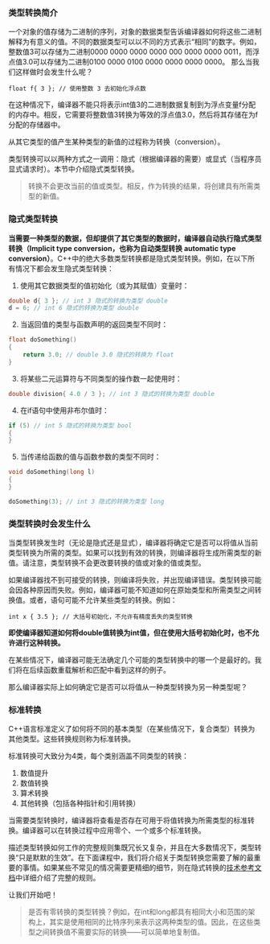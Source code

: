 ### 类型转换简介

一个对象的值存储为二进制的序列，对象的数据类型告诉编译器如何将这些二进制解释为有意义的值。不同的数据类型可以以不同的方式表示“相同”的数字。例如，整数值3可以存储为二进制0000 0000 0000 0000 000 0000 0000 0011，而浮点值3.0可以存储为二进制0100 0000 0100 0000 0000 0000 0000。
那么当我们这样做时会发生什么呢？
```
float f{ 3 }; // 使用整数 3 去初始化浮点数
```
在这种情况下，编译器不能只将表示int值3的二进制数据复制到为浮点变量f分配的内存中。相反，它需要将整数值3转换为等效的浮点值3.0，然后将其存储在为f分配的存储器中。

从其它类型的值产生某种类型的新值的过程称为转换（conversion）。

类型转换可以以两种方式之一调用：隐式（根据编译器的需要）或显式（当程序员显式请求时）。本节中介绍隐式类型转换。
>转换不会更改当前的值或类型。相反，作为转换的结果，将创建具有所需类型的新值。

### 隐式类型转换

**当需要一种类型的数据，但却提供了其它类型的数据时，编译器自动执行隐式类型转换（Implicit type conversion，也称为自动类型转换 automatic type conversion）**。C++中的绝大多数类型转换都是隐式类型转换。例如，在以下所有情况下都会发生隐式类型转换：
1. 使用其它数据类型的值初始化（或为其赋值）变量时：
```C++
double d{ 3 }; // int 3 隐式的转换为类型 double
d = 6; // int 6 隐式的转换为类型 double
```
2. 当返回值的类型与函数声明的返回类型不同时：
```C++
float doSomething()
{
    return 3.0; // double 3.0 隐式的转换为 float
}
```
3. 将某些二元运算符与不同类型的操作数一起使用时：
```c++
double division{ 4.0 / 3 }; // int 3 隐式的转换为类型 double
```
4. 在if语句中使用非布尔值时：
```C++
if (5) // int 5 隐式的转换为类型 bool
{
}
```
5. 当传递给函数的值与函数参数的类型不同时：
```C++
void doSomething(long l)
{
}

doSomething(3); // int 3 隐式的转换为类型 long
```
### 类型转换时会发生什么
当类型转换发生时（无论是隐式还是显式），编译器将确定它是否可以将值从当前类型转换为所需的类型。如果可以找到有效的转换，则编译器将生成所需类型的新值。请注意，类型转换不会更改要转换的值或对象的值或类型。

如果编译器找不到可接受的转换，则编译将失败，并出现编译错误。类型转换可能会因各种原因而失败。例如，编译器可能不知道如何在原始类型和所需类型之间转换值。或者，语句可能不允许某些类型的转换。例如：
```
int x { 3.5 }; // 大括号初始化，不允许有精度丢失的类型转换
```
**即使编译器知道如何将double值转换为int值，但在使用大括号初始化时，也不允许进行这种转换。**

在某些情况下，编译器可能无法确定几个可能的类型转换中的哪一个是最好的。我们将在后续函数重载解析和匹配中看到这样的例子。

那么编译器实际上如何确定它是否可以将值从一种类型转换为另一种类型呢？

### 标准转换

C++语言标准定义了如何将不同的基本类型（在某些情况下，复合类型）转换为其他类型。这些转换规则称为标准转换。

标准转换可大致分为4类，每个类别涵盖不同类型的转换：

1. 数值提升
2. 数值转换
3. 算术转换
4. 其他转换（包括各种指针和引用转换）

当需要类型转换时，编译器将查看是否存在可用于将值转换为所需类型的标准转换。编译器可以在转换过程中应用零个、一个或多个标准转换。

描述类型转换如何工作的完整规则集既冗长又复杂，并且在大多数情况下，类型转换“只是默默的生效”。在下面课程中，我们将介绍关于类型转换您需要了解的最重要的事情。如果某些不常见的情况需要更精细的细节，则在隐式转换的[技术参考文档](https://en.cppreference.com/w/cpp/language/implicit_conversion)中详细介绍了完整的规则。

让我们开始吧！

>是否有零转换的类型转换？例如，在int和long都具有相同大小和范围的架构上，其实是使用相同的比特序列来表示这两种类型的值。因此，在这些类型之间转换值不需要实际的转换——可以简单地复制值。


